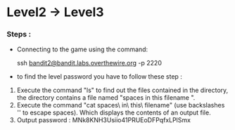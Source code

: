 # Level2 -> Level3

### Steps :
-  Connecting to the game using the command:
    
    ssh bandit2@bandit.labs.overthewire.org -p 2220

-  to find the level password you have to follow these step :
1. Execute the command "ls" to find out the files contained in the directory, the directory contains a file named "spaces in this filename ".
2. Execute the command "cat spaces\ in\ this\ filename" (use backslashes '\' to escape spaces). Which displays the contents of an output file.
3. Output password : MNk8KNH3Usiio41PRUEoDFPqfxLPlSmx
